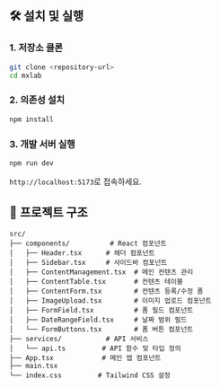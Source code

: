 ## 🛠️ 설치 및 실행

### 1. 저장소 클론

```bash
git clone <repository-url>
cd mxlab
```

### 2. 의존성 설치

```bash
npm install
```

### 3. 개발 서버 실행

```bash
npm run dev
```

`http://localhost:5173`로 접속하세요.

## 📁 프로젝트 구조

```
src/
├── components/          # React 컴포넌트
│   ├── Header.tsx      # 헤더 컴포넌트
│   ├── Sidebar.tsx     # 사이드바 컴포넌트
│   ├── ContentManagement.tsx  # 메인 컨텐츠 관리
│   ├── ContentTable.tsx       # 컨텐츠 테이블
│   ├── ContentForm.tsx        # 컨텐츠 등록/수정 폼
│   ├── ImageUpload.tsx        # 이미지 업로드 컴포넌트
│   ├── FormField.tsx          # 폼 필드 컴포넌트
│   ├── DateRangeField.tsx     # 날짜 범위 필드
│   └── FormButtons.tsx        # 폼 버튼 컴포넌트
├── services/           # API 서비스
│   └── api.ts         # API 함수 및 타입 정의
├── App.tsx            # 메인 앱 컴포넌트
├── main.tsx
└── index.css         # Tailwind CSS 설정
```
